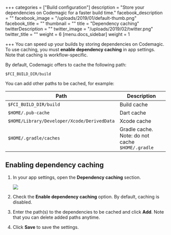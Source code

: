 +++
categories = ["Build configuration"]
description = "Store your dependencies on Codemagic for a faster build time."
facebook_description = ""
facebook_image = "/uploads/2019/01/default-thumb.png"
facebook_title = ""
thumbnail = ""
title = "Dependency caching"
twitterDescription = ""
twitter_image = "/uploads/2019/02/twitter.png"
twitter_title = ""
weight = 6
[menu.docs_sidebar]
weight = 1

+++
You can speed up your builds by storing dependencies on Codemagic. To use caching, you must **enable dependency caching** in app settings. Note that caching is workflow-specific.

By default, Codemagic offers to cache the following path:

`$FCI_BUILD_DIR/build`

You can add other paths to be cached, for example:

| **Path** | **Description** |
| --- | --- |
| `$FCI_BUILD_DIR/build` | Build cache |
| `$HOME/.pub-cache` | Dart cache |
| `$HOME/Library/Developer/Xcode/DerivedData` | Xcode cache |
| `$HOME/.gradle/caches` | Gradle cache. Note: do not cache `$HOME/.gradle`|

## Enabling dependency caching

1. In your app settings, open the **Dependency caching** section.

	![](/uploads/2019/04/caching_enabled.PNG)
        
2. Check the **Enable dependency caching** option. By default, caching is disabled.
3. Enter the path(s) to the dependencies to be cached and click **Add**. Note that you can delete added paths anytime.
4. Click **Save** to save the settings.
